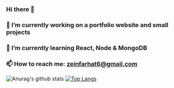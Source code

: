 ### Hi there 👋
### 🔭 I’m currently working on a portfolio website and small projects
### 🌱 I’m currently learning React, Node & MongoDB
### 📫 How to reach me: zeinfarhat6@gmail.com

![Anurag's github stats](https://github-readme-stats.vercel.app/api?username=ZenFarhat&count_private=true)
[![Top Langs](https://github-readme-stats.vercel.app/api/top-langs/?username=ZenFarhat&layout=compact)](https://github.com/anuraghazra/github-readme-stats)

<!--
**ZenFarhat/ZenFarhat** is a ✨ _special_ ✨ repository because its `README.md` (this file) appears on your GitHub profile.

Here are some ideas to get you started:

